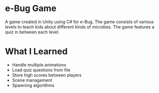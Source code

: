 # e-Bug Game

A game created in Unity using C# for e-Bug. The game consists of various levels to teach kids about different kinds of microbes. The game features a quiz in between each level.

# What I Learned

* Handle multiple animations
* Load quiz questions from file 
* Store high scores between players
* Scene management
* Spawning algorithms
